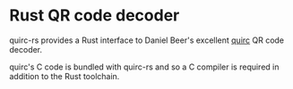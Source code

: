 # Rust QR code decoder

quirc-rs provides a Rust interface to Daniel Beer's excellent
[quirc](https://github.com/dlbeer/quirc) QR code decoder.

quirc's C code is bundled with quirc-rs and so a C compiler
is required in addition to the Rust toolchain.
